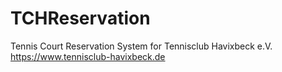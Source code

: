 # TCHReservation
Tennis Court Reservation System for Tennisclub Havixbeck e.V. https://www.tennisclub-havixbeck.de
